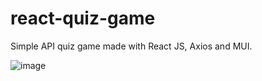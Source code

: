 # react-quiz-game
Simple API quiz game made with React JS, Axios and MUI.

![image](https://user-images.githubusercontent.com/97929409/197417450-e1a03b3d-41c2-4337-94a0-95bae0aa6991.png)
